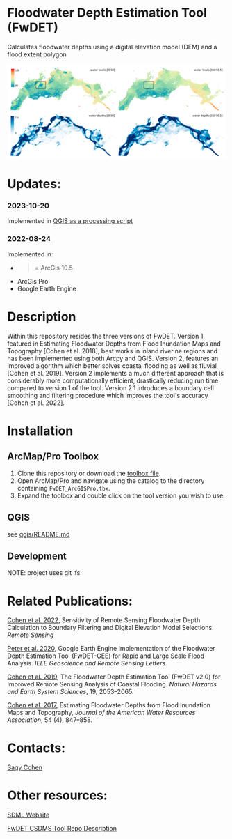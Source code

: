# Floodwater Depth Estimation Tool (FwDET)
Calculates floodwater depths using a digital elevation model (DEM) and a flood extent polygon

![screen capture](/assets/remotesensing-14-05313-g009.png)

# Updates:
### 2023-10-20
Implemented in [QGIS as a processing script](qgis/README.md)

### 2022-08-24
Implemented in:
- >= ArcGis 10.5
- ArcGis Pro
- Google Earth Engine
    
# Description
Within this repository resides the three versions of
FwDET. Version 1, featured in Estimating Floodwater Depths from Flood
Inundation Maps and Topography [Cohen et al. 2018], best works in
inland riverine regions and has been implemented using both Arcpy and
QGIS. Version 2, features an improved algorithm which better solves
coastal flooding as well as fluvial [Cohen et al. 2019]. Version 2 implements a much
different approach that is considerably more computationally
efficient, drastically reducing run time compared to version 1 of the
tool. Version 2.1 introduces a boundary cell smoothing and filtering procedure which
improves the tool's accuracy [Cohen et al. 2022].

# Installation

## ArcMap/Pro Toolbox
1. Clone this repository or download the 
[toolbox file](fwdet/FwDET.tbx).
2. Open ArcMap/Pro and navigate using the catalog to the directory
   containing `FwDET_ArcGISPro.tbx`.
3. Expand the toolbox and double click on the tool version you wish to
   use.
   
## QGIS
see [qgis/README.md](qgis/README.md)

## Development
NOTE: project uses git lfs


# Related Publications:
[Cohen et al. 2022](https://doi.org/10.3390/rs14215313), Sensitivity of Remote Sensing Floodwater Depth Calculation to Boundary Filtering and Digital Elevation Model Selections. _Remote Sensing_

[Peter et al. 2020](https://doi.org/10.1109/LGRS.2020.3031190), Google Earth Engine 
Implementation of the Floodwater Depth Estimation Tool (FwDET-GEE) for Rapid and Large Scale Flood Analysis. 
_IEEE Geoscience and Remote Sensing Letters._

[Cohen et al. 2019](https://doi.org/10.5194/nhess-2019-78), The
Floodwater Depth Estimation Tool (FwDET v2.0) for Improved Remote
Sensing Analysis of Coastal Flooding. _Natural Hazards and Earth System Sciences_, 19, 2053–2065. 

[Cohen et al. 2017](https://doi.org/10.1111/1752-1688.12609), Estimating Floodwater Depths from Flood
Inundation Maps and Topography, _Journal of the American Water
Resources Association_, 54 (4), 847–858.

# Contacts:
[Sagy Cohen](mailto:sagy.cohen@ua.edu)

# Other resources:

[SDML Website](https://sdml.ua.edu)

[FwDET CSDMS Tool Repo Description](https://csdms.colorado.edu/wiki/Model:FwDET)

